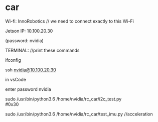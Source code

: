 # car

Wi-fi: InnoRobotiсs // we need to connect exactly to this Wi-Fi

Jetson IP: 10.100.20.30 

(password: nvidia)

TERMINAL: //print these commands

ifconfig

ssh nvidia@10.100.20.30 


in vsCode

enter password nvidia<br>

sudo /usr/bin/python3.6 /home/nvidia/rc_car/i2c_test.py<br>
#0x30 <br>

sudo /usr/bin/python3.6 /home/nvidia/rc_car/test_imu.py //acceleration <br>
